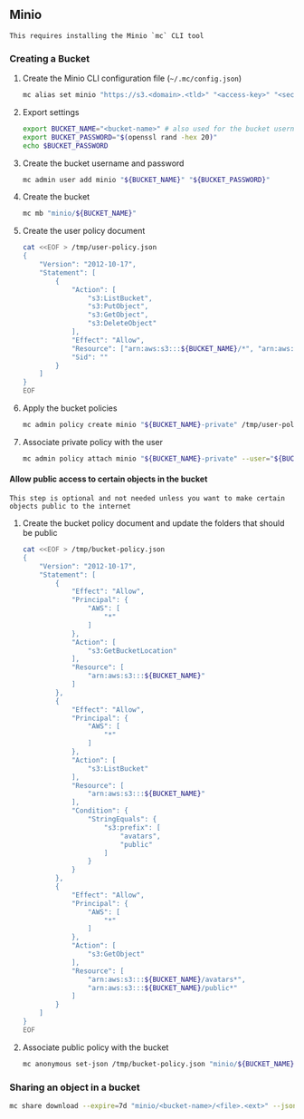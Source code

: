 ## Minio

```admonish info
This requires installing the Minio `mc` CLI tool
```

### Creating a Bucket

1. Create the Minio CLI configuration file (`~/.mc/config.json`)

    ```sh
    mc alias set minio "https://s3.<domain>.<tld>" "<access-key>" "<secret-key>"
    ```

2. Export settings

    ```sh
    export BUCKET_NAME="<bucket-name>" # also used for the bucket username
    export BUCKET_PASSWORD="$(openssl rand -hex 20)"
    echo $BUCKET_PASSWORD
    ```

3. Create the bucket username and password

    ```sh
    mc admin user add minio "${BUCKET_NAME}" "${BUCKET_PASSWORD}"
    ```

4. Create the bucket

    ```sh
    mc mb "minio/${BUCKET_NAME}"
    ```

5. Create the user policy document

    ```sh
    cat <<EOF > /tmp/user-policy.json
    {
        "Version": "2012-10-17",
        "Statement": [
            {
                "Action": [
                    "s3:ListBucket",
                    "s3:PutObject",
                    "s3:GetObject",
                    "s3:DeleteObject"
                ],
                "Effect": "Allow",
                "Resource": ["arn:aws:s3:::${BUCKET_NAME}/*", "arn:aws:s3:::${BUCKET_NAME}"],
                "Sid": ""
            }
        ]
    }
    EOF
    ```

6. Apply the bucket policies

    ```sh
    mc admin policy create minio "${BUCKET_NAME}-private" /tmp/user-policy.json
    ```

7. Associate private policy with the user

    ```sh
    mc admin policy attach minio "${BUCKET_NAME}-private" --user="${BUCKET_NAME}"
    ```

#### Allow public access to certain objects in the bucket

```admonish info
This step is optional and not needed unless you want to make certain objects public to the internet
```

1. Create the bucket policy document and update the folders that should be public

    ```sh
    cat <<EOF > /tmp/bucket-policy.json
    {
        "Version": "2012-10-17",
        "Statement": [
            {
                "Effect": "Allow",
                "Principal": {
                    "AWS": [
                        "*"
                    ]
                },
                "Action": [
                    "s3:GetBucketLocation"
                ],
                "Resource": [
                    "arn:aws:s3:::${BUCKET_NAME}"
                ]
            },
            {
                "Effect": "Allow",
                "Principal": {
                    "AWS": [
                        "*"
                    ]
                },
                "Action": [
                    "s3:ListBucket"
                ],
                "Resource": [
                    "arn:aws:s3:::${BUCKET_NAME}"
                ],
                "Condition": {
                    "StringEquals": {
                        "s3:prefix": [
                            "avatars",
                            "public"
                        ]
                    }
                }
            },
            {
                "Effect": "Allow",
                "Principal": {
                    "AWS": [
                        "*"
                    ]
                },
                "Action": [
                    "s3:GetObject"
                ],
                "Resource": [
                    "arn:aws:s3:::${BUCKET_NAME}/avatars*",
                    "arn:aws:s3:::${BUCKET_NAME}/public*"
                ]
            }
        ]
    }
    EOF
    ```

2. Associate public policy with the bucket

    ```sh
    mc anonymous set-json /tmp/bucket-policy.json "minio/${BUCKET_NAME}"
    ```

### Sharing an object in a bucket

```sh
mc share download --expire=7d "minio/<bucket-name>/<file>.<ext>" --json  | jq -r .share | pbcopy
```
